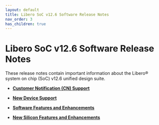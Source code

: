 ```yaml
---
layout: default
title: Libero SoC v12.6 Software Release Notes
nav_order: 3
has_children: true
---
```


# Libero SoC v12.6 Software Release Notes

These release notes contain important information about the Libero® system on chip \(SoC\) v12.6 unified design suite.

-   **[Customer Notification \(CN\) Support](GUID-EAD6C696-E01D-40F4-B54F-E0AD053A3529.md)**  

-   **[New Device Support](GUID-848E4FCE-4908-4CC6-BBDC-8F915A72ADB8.md)**  

-   **[Software Features and Enhancements](GUID-0C8F8AEA-9445-4B14-83EE-0D7D82E81DB5.md)**  

-   **[New Silicon Features and Enhancements](GUID-3F16951C-6221-4E01-AE80-40DC5C13B53F.md)**  


